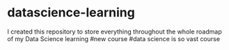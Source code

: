 # datascience-learning
I created this repository to store everything  throughout the whole roadmap of  my Data Science learning
#new course
#data science  is so vast course
